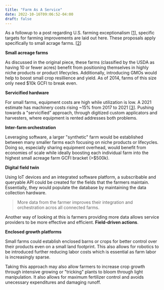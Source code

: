 ```yaml
---
title: "Farm As A Service"
date: 2022-10-16T09:06:52-04:00
draft: false
---
```

As a followup to a post regarding U.S. farming exceptionalism [[1](https://johnforstmeier.com/notes/farming-exceptionalism/ "Farming Exceptionalism - Forstmeier")], specific targets for farming improvements are laid out here. These proposals apply specifically to small acrage farms. [[2](https://www.ers.usda.gov/webdocs/publications/43847/46432_eib123.pdf?v=0 "USDA - Working the Land with 10 Acres")]

**Small acreage farms**

As discussed in the original piece, these farms (classified by the USDA as having 10 or fewer acres) benefit from positioning themselves in highly niche products or product lifecycles. Additionally, introducing GMOs would help to boost small crop resillience and yield. As of 2014, farms of this size only need $10k GCFI to break even.

**Servicified hardware**

For small farms, equipment costs are high while utilization is low. A 2021 estimate has machinery costs rising ~15% from 2017 to 2021 [[3](https://farmdocdaily.illinois.edu/2021/10/machinery-cost-estimates-for-2021.html "FarmdocDaily - Machinery Cost Estimates for 2021")]. Pushing towards a "servicified" approach, through digitized custom applicators and harvesters,  where equipment is rented addresses both problems.

**Inter-farm orchestration**

Leveraging software, a larger "synthetic" farm would be established between many smaller farms each focusing on niche products or lifecycles. Doing so, especially sharing equipment overhead, would benefit from economies of scale while ideally boosting each individual farm into the highest small acreage farm GCFI bracket (>$500k).

**Digital field twin**

Using IoT devices and an integrated software platform, a subscribable and queryable API could be created for the fields that the farmers maintain. Essentially, they would populate the database by maintaining the data collection hardware.

> More data from the farmer improves their integration and orchestration acros all connected farms.

Another way of looking at this is farmers providing more data allows service providers to be more effective and efficient. **Field-driven actions**.

**Enclosed growth platforms**

Small farms could establish enclosed barns or crops for better control over their products even on a small land footprint. This also allows for robotics to be introduced further reducing labor costs which is essential as farm labor is increasingly sparse.

Taking this approach may also allow farmers to increase crop growth through intensive growing or "tricking" plants to bloom through light manipulation. It also allows for maximum fertilizer control and avoids unecessary expenditures and damaging runoff.
